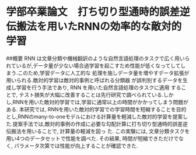 # 学部卒業論文　打ち切り型通時的誤差逆伝搬法を用いたRNNの効率的な敵対的学習
##概要
RNN は文章分類や機械翻訳のような自然言語処理のタスクで広く用いられているが,データ量が少ない場合過学習を起こすため性能が低くなってしてしまう.このため,学習データに人工的な 処理を施しデータ量を増やすデータ拡張が用いられる.敵対的学習は敵対的事例と呼ばれる分類器 が誤判別するデータを生成し学習を行う手法であり, RNN を用いた自然言語処理のタスクに適用 することで, テスト損失が大幅に改善することは先行研究で調べられている.しかし,RNNを用いた敵対的学習では,学習に通常以上の時間がかかってしまう問題がある.
  本研究では, RNNを用いた敵対的学習での学習時間を短縮することを目的とし,RNNのmany-to-oneモデルにおける計算量を軽減した敵対的学習を提案した.提案手法では,敵対的事例の作成に必要な勾配計算に打ち切り型通時的誤差逆伝搬法を用いることで, 計算量の軽減を図っ た. この実験には, 文章分類タスクを用い4つのデータセットで性能を調べた. その結果, 時間が短縮できただけでなく, パラメータ次第では性能が向上することが確認できた.
